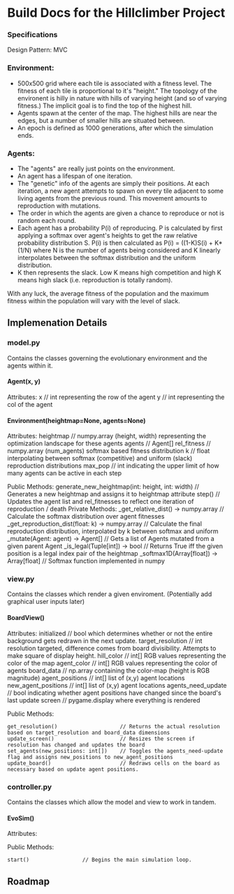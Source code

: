 # Build Docs for the Hillclimber Project

### Specifications
Design Pattern: MVC

###  Environment:
* 500x500 grid where each tile is associated with a fitness level. The fitness of each tile is proportional to it's "height." The topology of the environent is hilly in nature with hills of varying  height (and so of varying fitness.) The implicit goal is to find the top of the highest hill. 
* Agents spawn at the center of the map. The highest hills are near the edges, but a number of smaller hills are situated between.
* An epoch is defined as 1000 generations, after which the simulation ends.
     
###  Agents:
* The "agents" are really just points on the environment. 
* An agent has a lifespan of one iteration. 
* The "genetic" info of the agents are simply their positions. At each iteration, a new agent attempts to spawn on every tile adjacent to some living agents from the previous round. This movement amounts to reproduction with mutations. 
* The order in which the agents are given a chance to reproduce or not is random each round. 
* Each agent has a probability P(i) of reproducing. P is calculated by first applying a softmax over agent's heights to get the raw relative probability distribution S. P(i) is then calculated as P(i) = ((1-K)S(i) + K*(1/N) where N is the number of agents being considered and K linearly interpolates between the softmax distribution and the uniform distribution.
* K then represents the slack. Low K means high competition and high K means high slack (i.e. reproduction is totally random).
    
With any luck, the average fitness of the population and the maximum fitness within the population will vary with the level of slack.


## Implemenation Details

### model.py
Contains the classes governing the evolutionary environment and the agents within it.

#### Agent(x, y)
Attributes:
    x   // int representing the row of the agent
    y   // int representing the col of the agent

#### Environment(heightmap=None, agents=None)
Attributes:
    heightmap       // numpy.array (height, width) representing the optimization landscape for these agents
    agents          // Agent[] 
    rel_fitness     // numpy.array (num_agents) softmax based fitness distribution
    k               // float interpolating between softmax (competitive) and uniform (slack) reproduction distributions
    max_pop         // int indicating the upper limit of how many agents can be active in each step

Public Methods:
    generate_new_heightmap(int: height, int: width)    // Generates a new heightmap and assigns it to heightmap attribute
    step()                                             // Updates the agent list and rel_fitnesses to reflect one iteration of reproduction / death
Private Methods:
    _get_relative_dist()  -> numpy.array               // Calculate the softmax distribution over agent fitnesses
    _get_reproduction_dist(float: k) -> numpy.array    // Calculate the final reproduction distribution, interpolated by k between softmax and uniform
    _mutate(Agent: agent) -> Agent[]                   // Gets a list of Agents mutated from a given parent Agent
    _is_legal(Tuple[int]) -> bool                      // Returns True iff the given position is a legal index pair of the heightmap
    _softmax1D(Array[float]) -> Array[float]           // Softmax function implemented in numpy

    
### view.py
Contains the classes which render a given enviroment. (Potentially add graphical user inputs later)

#### BoardView()
Attributes:
    initialized         // bool which determines whether or not the entire background gets redrawn in the next update.
    target_resolution   // int resolution targeted, difference comes from board divisibility. Attempts to make square of display height.
    hill_color          // int[] RGB values representing the color of the map
    agent_color         // int[] RGB values representing the color of agents
    board_data          // np.array containing the color-map (height is RGB magnitude)
    agent_positions     // int[] list of (x,y) agent locations
    new_agent_positions // int[] list of (x,y) agent locations
    agents_need_update  // bool indicating whether agent positions have changed since the board's last update
    screen              // pygame.display where everything is rendered

Public Methods:

    get_resolution()                    // Returns the actual resolution based on target_resolution and board_data dimensions
    update_screen()                     // Resizes the screen if resolution has changed and updates the board
    set_agents(new_positions: int[])    // Toggles the agents_need-update flag and assigns new_positions to new_agent_positions
    update_board()                      // Redraws cells on the board as necessary based on update agent positions.



### controller.py
Contains the classes which allow the model and view to work in tandem.

#### EvoSim()
Attributes:

Public Methods:

    start()                 // Begins the main simulation loop.


## Roadmap

